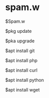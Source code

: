 # spam.w
$Spam.w

$pkg update

$pka upgrade 

$apt install git

$apt install php

$apt install curl

$apt install python

$apt install wget


